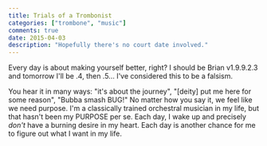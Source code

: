 ```yaml
---
title: Trials of a Trombonist
categories: ["trombone", "music"]
comments: true
date: 2015-04-03
description: "Hopefully there's no court date involved."
---
```


Every day is about making yourself better, right? I should be Brian v1.9.9.2.3 and tomorrow I'll be .4, then .5... I've considered this to be a falsism.

You hear it in many ways: "it's about the journey", "[deity] put me here for some reason", "Bubba smash BUG!" No matter how you say it, we feel like we need purpose. I'm a classically trained orchestral musician in my life, but that hasn't been my PURPOSE per se. Each day, I wake up and precisely *don't* have a burning desire in my heart. Each day is another chance for me to figure out what I want in my life.
